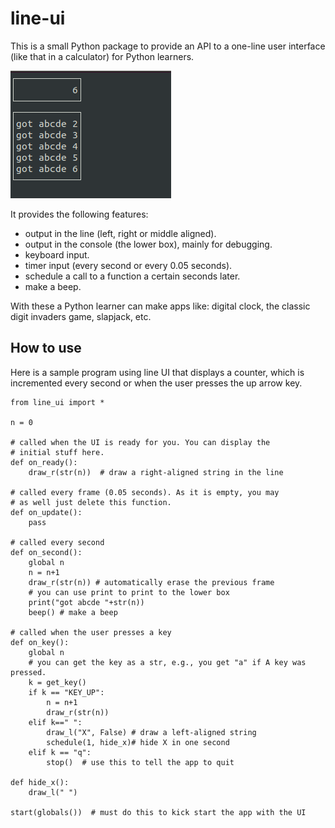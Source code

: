 # line-ui
This is a small Python package to provide an API to a one-line user interface (like that in a calculator) for Python learners.

![a sample line UI app](https://github.com/freemant2000/line-ui/raw/main/images/lineui.png)

It provides the following features:
* output in the line (left, right or middle aligned).
* output in the console (the lower box), mainly for debugging.
* keyboard input.
* timer input (every second or every 0.05 seconds).
* schedule a call to a function a certain seconds later.
* make a beep.

With these a Python learner can make apps like: digital clock, 
the classic digit invaders game, slapjack, etc.

## How to use
Here is a sample program using line UI that displays a counter, which
is incremented every second or when the user presses the up arrow key.

    from line_ui import *

    n = 0

    # called when the UI is ready for you. You can display the
    # initial stuff here.
    def on_ready():
        draw_r(str(n))  # draw a right-aligned string in the line

    # called every frame (0.05 seconds). As it is empty, you may
    # as well just delete this function.
    def on_update():
        pass

    # called every second
    def on_second():
        global n
        n = n+1
        draw_r(str(n)) # automatically erase the previous frame
        # you can use print to print to the lower box
        print("got abcde "+str(n))
        beep() # make a beep

    # called when the user presses a key
    def on_key():
        global n
        # you can get the key as a str, e.g., you get "a" if A key was pressed.
        k = get_key()
        if k == "KEY_UP":
            n = n+1
            draw_r(str(n))
        elif k==" ":
            draw_l("X", False) # draw a left-aligned string
            schedule(1, hide_x)# hide X in one second
        elif k == "q":
            stop()  # use this to tell the app to quit

    def hide_x():
        draw_l(" ")

    start(globals())  # must do this to kick start the app with the UI
